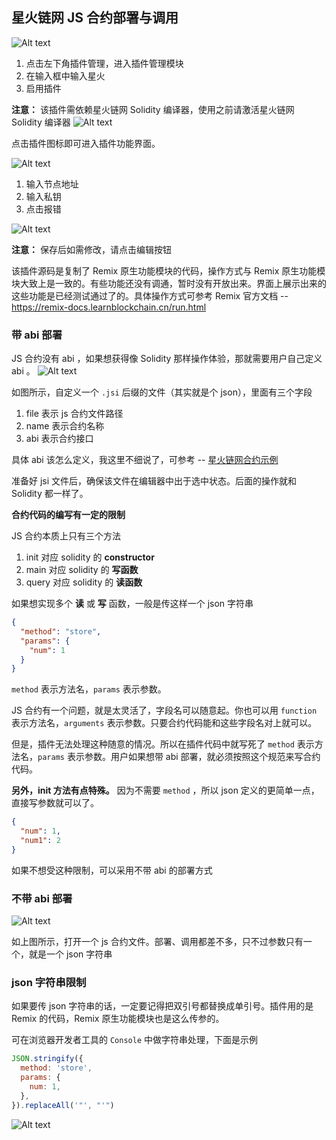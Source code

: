 ## 星火链网 JS 合约部署与调用

![Alt text](../../imgs/active-udapp-js.png)

1. 点击左下角插件管理，进入插件管理模块
2. 在输入框中输入星火
3. 启用插件

**注意：** 该插件需依赖星火链网 Solidity 编译器，使用之前请激活星火链网 Solidity 编译器
![Alt text](../../imgs/icon-udapp-js.png)

点击插件图标即可进入插件功能界面。

![Alt text](../../imgs/network-save.png)

1. 输入节点地址
2. 输入私钥
3. 点击报错

![Alt text](../../imgs/network-edit.png)

**注意：** 保存后如需修改，请点击编辑按钮

该插件源码是复制了 Remix 原生功能模块的代码，操作方式与 Remix 原生功能模块大致上是一致的。有些功能还没有调通，暂时没有开放出来。界面上展示出来的这些功能是已经测试通过了的。具体操作方式可参考 Remix 官方文档 -- https://remix-docs.learnblockchain.cn/run.html

### 带 abi 部署

JS 合约没有 abi ，如果想获得像 Solidity 那样操作体验，那就需要用户自己定义 abi 。
![Alt text](../../imgs/deploy-with-abi.png)

如图所示，自定义一个 `.jsi` 后缀的文件（其实就是个 json），里面有三个字段

1. file 表示 js 合约文件路径
2. name 表示合约名称
3. abi 表示合约接口

具体 abi 该怎么定义，我这里不细说了，可参考 -- [星火链网合约示例](https://github.com/caict-4iot-dev/bif-contracts)

准备好 jsi 文件后，确保该文件在编辑器中出于选中状态。后面的操作就和 Solidity 都一样了。

**合约代码的编写有一定的限制**

JS 合约本质上只有三个方法

1. init 对应 solidity 的 **constructor**
2. main 对应 solidity 的 **写函数**
3. query 对应 solidity 的 **读函数**

如果想实现多个 **读** 或 **写** 函数，一般是传这样一个 json 字符串

```json
{
  "method": "store",
  "params": {
    "num": 1
  }
}
```

`method` 表示方法名，`params` 表示参数。

JS 合约有一个问题，就是太灵活了，字段名可以随意起。你也可以用 `function` 表示方法名，`arguments` 表示参数。只要合约代码能和这些字段名对上就可以。

但是，插件无法处理这种随意的情况。所以在插件代码中就写死了 `method` 表示方法名，`params` 表示参数。用户如果想带 abi 部署，就必须按照这个规范来写合约代码。

**另外，init 方法有点特殊。** 因为不需要 `method` ，所以 json 定义的更简单一点，直接写参数就可以了。

```json
{
  "num": 1,
  "num1": 2
}
```

如果不想受这种限制，可以采用不带 abi 的部署方式

### 不带 abi 部署

![Alt text](../../imgs/deploy-without-abi.png)

如上图所示，打开一个 js 合约文件。部署、调用都差不多，只不过参数只有一个，就是一个 json 字符串

### json 字符串限制

如果要传 json 字符串的话，一定要记得把双引号都替换成单引号。插件用的是 Remix 的代码，Remix 原生功能模块也是这么传参的。

可在浏览器开发者工具的 `Console` 中做字符串处理，下面是示例

```js
JSON.stringify({
  method: 'store',
  params: {
    num: 1,
  },
}).replaceAll('"', "'")
```

![Alt text](../../imgs/json-replace.png)
